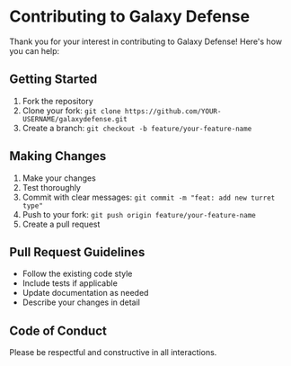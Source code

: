 # Contributing to Galaxy Defense

Thank you for your interest in contributing to Galaxy Defense! Here's how you can help:

## Getting Started

1. Fork the repository
2. Clone your fork: `git clone https://github.com/YOUR-USERNAME/galaxydefense.git`
3. Create a branch: `git checkout -b feature/your-feature-name`

## Making Changes

1. Make your changes
2. Test thoroughly
3. Commit with clear messages: `git commit -m "feat: add new turret type"`
4. Push to your fork: `git push origin feature/your-feature-name`
5. Create a pull request

## Pull Request Guidelines

- Follow the existing code style
- Include tests if applicable
- Update documentation as needed
- Describe your changes in detail

## Code of Conduct

Please be respectful and constructive in all interactions.